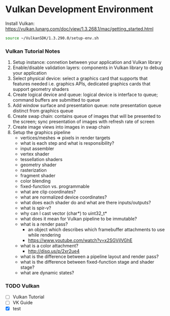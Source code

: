 # Vulkan Development Environment

Install Vulkan: https://vulkan.lunarg.com/doc/view/1.3.268.1/mac/getting_started.html

```bash
source ~/VulkanSDK/1.3.290.0/setup-env.sh
```

### Vulkan Tutorial Notes

1. Setup instance: connetion between your application and Vulkan library
2. Enable/disable validation layers: components in Vulkan library to debug your application
3. Select physical device: select a graphics card that supports that features needed i.e. graphics APIs, dedicated graphics cards that support geometry shaders
4. Create logical device and queue: logical device is interface to queue; command buffers are submitted to queue
5. Add window surface and presentation queue: note presentation queue distinct from graphics queue
6. Create swap chain: contains queue of images that will be presented to the screen; sync presentation of images with refresh rate of screen
7. Create image views into images in swap chain
8. Setup the graphics pipeline
    * vertices/meshes => pixels in render targets
    * what is each step and what is responsibility?
    * input assembler
    * vertex shader
    * tessellation shaders
    * geometry shader
    * rasterization
    * fragment shader
    * color blending
    * fixed-function vs. programmable
    * what are clip coordinates?
    * what are normalized device coordinates?
    * what does each shader do and what are there inputs/outputs?
    * what is spir-v?
    * why can I cast vector (char*) to uint32_t*
    * what does it mean for Vulkan pipeline to be immutable?
    * what is a render pass?
        * an object which describes which framebuffer attachments to use while rendering
        * https://www.youtube.com/watch?v=x2SGVjlVGhE
    * what is a color attachment?
        * http://disq.us/p/2xr2ue4
    * what is the difference between a pipeline layout and render pass?
    * what is the difference between fixed-function stage and shader stage?
    * what are dynamic states?

### TODO Vulkan

- [ ] Vulkan Tutorial
- [ ] VK Guide
- [x] test
